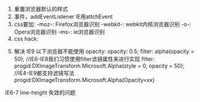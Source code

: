 1. 重置浏览器默认的样式
2. 事件，addEventListener IE用attchEvent
3. css要加:
-moz-: Firefox浏览器识别
-webkit-: webkit内核浏览器识别
-o-: Opera浏览器识别
-ms-: ie浏览器识别
4. css hack:
 <!--[if IE 8]> ie8 <![endif]-->
 <!--[if IE 9]> 骚气的 ie9 浏览器 <![endif]-->
5. 解决 IE9 以下浏览器不能使用 opacity:
opacity: 0.5;
filter: alpha(opacity = 50);  //IE6-IE8我们习惯使用filter滤镜属性来进行实现
filter: progid:DXImageTransform.Microsoft.Alpha(style = 0, opacity = 50); //IE4-IE9都支持滤镜写法progid:DXImageTransform.Microsoft.Alpha(Opacity=xx)

IE6-7 line-height 失效的问题